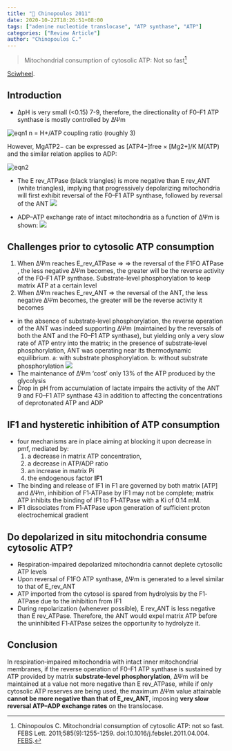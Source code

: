 ```yaml
---
title: "📒 Chinopoulos 2011"
date: 2020-10-22T18:26:51+08:00
tags: ["adenine nucleotide translocase", "ATP synthase", "ATP"]
categories: ["Review Article"]
author: "Chinopoulos C."
---
```


> Mitochondrial consumption of cytosolic ATP: Not so fast[^Chinopoulos2011]

[Sciwheel](https://sciwheel.com/work/#/items/6151263).

<!--more-->

## Introduction
* ΔpH is very small (<0.15) 7-9, therefore, the directionality of F0–F1 ATP synthase is mostly controlled by ΔΨm

![eqn1](https://user-images.githubusercontent.com/40054455/94360600-1da61f80-00e1-11eb-9eef-e7ebb8770083.png)
n = H+/ATP coupling ratio (roughly 3)

However, MgATP2− can be expressed as [ATP4−]free × [Mg2+]/K M(ATP) and the similar relation applies to ADP:

![eqn2](https://user-images.githubusercontent.com/40054455/94360622-4af2cd80-00e1-11eb-8e94-9af79c119034.png)

* The E rev_ATPase (black triangles) is more negative than E rev_ANT (white triangles), implying that progressively depolarizing mitochondria will first exhibit reversal of the F0–F1 ATP synthase, followed by reversal of the ANT
![](https://wol-prod-cdn.literatumonline.com/cms/attachment/faa48097-fc81-4ae3-80f4-410af982e615/feb2s0014579311002511-f0005-m.jpg)

* ADP–ATP exchange rate of intact mitochondria as a function of ΔΨm is shown:
![](https://wol-prod-cdn.literatumonline.com/cms/attachment/ade1dde3-8d17-4211-ba8e-71dee8571542/feb2s0014579311002511-f0010-m.jpg)

## Challenges prior to cytosolic ATP consumption

1. When ΔΨm reaches E_rev_ATPase => => the reversal of the F1FO ATPase , the less negative ΔΨm becomes, the greater will be the reverse activity of the F0–F1 ATP synthase. Substrate-level phosphorylation to keep matrix ATP at a certain level
2. When ΔΨm reaches E_rev_ANT => the reversal of the ANT, the less negative ΔΨm becomes, the greater will be the reverse activity it becomes
* in the absence of substrate‐level phosphorylation, the reverse operation of the ANT was indeed supporting ΔΨm (maintained by the reversals of both the ANT and the F0–F1 ATP synthase), but yielding only a very slow rate of ATP entry into the matrix; in the presence of substrate‐level phosphorylation, ANT was operating near its thermodynamic equilibrium. a: with substrate phosphorylation. b: without substrate phosphorylation
![](https://wol-prod-cdn.literatumonline.com/cms/attachment/6668522c-61f0-48f2-8d03-d162619ce466/feb2s0014579311002511-f0015-m.jpg)
* The maintenance of ΔΨm ‘cost’ only 13% of the ATP produced by the glycolysis
* Drop in pH from accumulation of lactate impairs the activity of the ANT 9 and F0–F1 ATP synthase 43 in addition to affecting the concentrations of deprotonated ATP and ADP

## IF1 and hysteretic inhibition of ATP consumption
* four mechanisms are in place aiming at blocking it upon decrease in pmf, mediated by:
    1.  a decrease in matrix ATP concentration,
    2.  a decrease in ATP/ADP ratio
    3.  an increase in matrix Pi
    4.  the endogenous factor **IF1**
* The binding and release of IF1 in F1 are governed by both matrix [ATP] and ΔΨm, inhibition of F1‐ATPase by IF1 may not be complete; matrix ATP inhibits the binding of IF1 to F1‐ATPase with a Ki of 0.14 mM.
* IF1 dissociates from F1‐ATPase upon generation of sufficient proton electrochemical gradient

## Do depolarized in situ mitochondria consume cytosolic ATP?
* Respiration‐impaired depolarized mitochondria cannot deplete cytosolic ATP levels
* Upon reversal of F1FO ATP synthase, ΔΨm is generated to a level similar to that of E_rev_ANT
* ATP imported from the cytosol is spared from hydrolysis by the F1‐ATPase due to the inhibition from IF1
* During repolarization (whenever possible), E rev_ANT is less negative than E rev_ATPase. Therefore, the ANT would expel matrix ATP before the uninhibited F1‐ATPase seizes the opportunity to hydrolyze it.

## Conclusion
In respiration‐impaired mitochondria with intact inner mitochondrial membranes, if the reverse operation of F0–F1 ATP synthase is sustained by ATP provided by matrix **substrate‐level phosphorylation**, ΔΨm will be maintained at a value not more negative than E rev_ATPase, while if only cytosolic ATP reserves are being used, the maximum ΔΨm value attainable **cannot be more negative than that of E_rev_ANT**, imposing **very slow reversal ATP–ADP exchange rates** on the translocase.

[^Chinopoulos2011]: Chinopoulos C. Mitochondrial consumption of cytosolic ATP: not so fast. FEBS Lett. 2011;585(9):1255-1259. doi:10.1016/j.febslet.2011.04.004. [FEBS](https://febs.onlinelibrary.wiley.com/doi/full/10.1016/j.febslet.2011.04.004).
